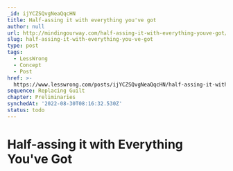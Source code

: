 ```yaml
---
_id: ijYCZSQvgNeaQqcHN
title: Half-assing it with everything you've got
author: null
url: http://mindingourway.com/half-assing-it-with-everything-youve-got/
slug: half-assing-it-with-everything-you-ve-got
type: post
tags:
  - LessWrong
  - Concept
  - Post
href: >-
  https://www.lesswrong.com/posts/ijYCZSQvgNeaQqcHN/half-assing-it-with-everything-you-ve-got
sequence: Replacing Guilt
chapter: Preliminaries
synchedAt: '2022-08-30T08:16:32.530Z'
status: todo
---
```


# Half-assing it with Everything You've Got
